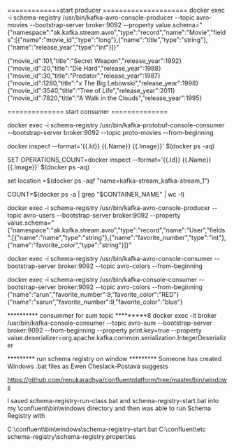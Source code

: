 
=============start producer =====================
docker exec -i schema-registry /usr/bin/kafka-avro-console-producer --topic avro-movies --bootstrap-server broker:9092 --property value.schema="{\"namespace\":\"ak.kafka.stream.avro\",\"type\":\"record\",\"name\":\"Movie\",\"fields\":[{\"name\":\"movie_id\",\"type\":\"long\"},{\"name\":\"title\",\"type\":\"string\"},{\"name\":\"release_year\",\"type\":\"int\"}]}"


{"movie_id":101,"title":"Secret Weapon","release_year":1992}
{"movie_id":20,"title":"Die Hard","release_year":1988}
{"movie_id":30,"title":"Predator","release_year":1987}
{"movie_id":1280,"title":"x The Big Lebowski","release_year":1998}
{"movie_id":3540,"title":"Tree of Life","release_year":2011}
{"movie_id":7820,"title":"A Walk in the Clouds","release_year":1995}


============== start consumer ==============

docker exec -i schema-registry /usr/bin/kafka-protobuf-console-consumer --bootstrap-server broker:9092 --topic proto-movies --from-beginning


docker inspect --format='{{.Id}} {{.Name}} {{.Image}}' $(docker ps -aq)

SET OPERATIONS_COUNT=docker inspect --format='{{.Id}} {{.Name}} {{.Image}}' $(docker ps -aq)
  
  set location =$(docker ps -aqf "name=kafka-stream_kafka-stream_1")
  
  COUNT=$(docker ps -a | grep "$CONTAINER_NAME" | wc -l)
  
 
 
docker exec -i schema-registry /usr/bin/kafka-avro-console-producer --topic avro-users --bootstrap-server broker:9092 --property value.schema="{\"namespace\":\"ak.kafka.stream.avro\",\"type\":\"record\",\"name\":\"User\",\"fields\":[{\"name\":\"name\",\"type\":\"string\"},{\"name\":\"favorite_number\",\"type\":\"int\"},{\"name\":\"favorite_color\",\"type\":\"string\"}]}"


docker exec -i schema-registry /usr/bin/kafka-avro-console-consumer --bootstrap-server broker:9092 --topic avro-colors --from-beginning


docker exec -i schema-registry /usr/bin/kafka-console-consumer --bootstrap-server broker:9092 --topic avro-colors --from-beginning
{"name":"arun","favorite_number":9,"favorite_color":"RED"}
{"name":"xarun","favorite_number":9,"favorite_color":"blue"}

********** consummer for sum topic *********8
docker exec -it broker /usr/bin/kafka-console-consumer --topic avro-sum --bootstrap-server broker:9092 --from-beginning --property print.key=true --property value.deserializer=org.apache.kafka.common.serialization.IntegerDeserializer
 
********* run schema registry on window *********
Someone has created Windows .bat files as Ewen Cheslack-Postava suggests

https://github.com/renukaradhya/confluentplatform/tree/master/bin/windows

I saved schema-registry-run-class.bat and schema-registry-start.bat into my \confluent\bin\windows directory and then was able to run Schema Registry with

C:\confluent\bin\windows\schema-registry-start.bat C:\confluent\etc\
schema-registry\schema-registry.properties 
 